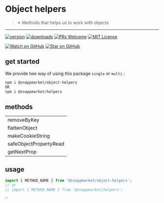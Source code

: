 # Object helpers
> ✴ Methods that helps us to work with objects
----

[![version](https://img.shields.io/npm/v/@snappmarket/object-helpers.svg?style=flat-square)](https://www.npmjs.com/package/@snappmarket/object-helpers)
[![downloads](https://img.shields.io/npm/dm/@snappmarket/object-helpers.svg?style=flat-square)](http://www.npmtrends.com/@snappmarket/object-helpers)
[![PRs Welcome](https://img.shields.io/badge/PRs-welcome-brightgreen.svg?style=flat-square)](http://makeapullrequest.com)
[![MIT License](https://img.shields.io/npm/l/@snappmarket/object-helpers.svg?style=flat-square)](https://github.com/snappmarket/react-hooks/tree/master/packages/useDidUpdateEffect/blob/master/LICENSE.md)

[![Watch on GitHub](https://img.shields.io/github/watchers/snappmarket/react-hooks.svg?style=social)](https://github.com/snappmarket/react-hooks/watchers)
[![Star on GitHub](https://img.shields.io/github/stars/snappmarket/react-hooks.svg?style=social)](https://github.com/snappmarket/react-hooks/stargazers)

## get started 
We provide two way of using this package `single` or `multi` :
```bash
npm i @snappmarket/object-helpers
OR
npm i @snappmarket/helpers
```

## methods
|        |
| ------ |
| removeByKey                                                 |  
| flattenObject                                                 |  
| makeCookieString                                                 |  
| safeObjectPropertyRead                                                 |  
| getNextProp                                                 |  

## usage 
```javascript
import { METHOD_NAME } from '@snappmarket/object-helpers';
// or 
// import { METHOD_NAME } from '@snappmarket/helpers';
```
``
